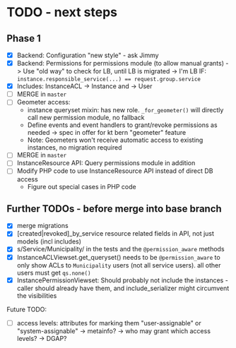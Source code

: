 # TODO - next steps

## Phase 1

* [x] Backend: Configuration "new style" - ask Jimmy
* [x] Backend: Permissions for permissions module (to allow manual grants)
  -> Use "old way" to check for LB, until LB is migrated
  -> I'm LB IF: `instance.responsible_service(...) == request.group.service`
* [x] Includes: InstanceACL -> Instance and -> User
* [ ]  MERGE in `master`
* [ ] Geometer access:
  - instance queryset mixin: has new role. `_for_geometer()` will directly
    call new permission module, no fallback
  - Define events and event handlers to grant/revoke permissions as needed
    -> spec in offer for kt bern "geometer" feature
  - Note: Geometers won't receive automatic access to existing instances, no
    migration required
* [ ] MERGE in `master`
* [ ] InstanceResource API: Query permissions module in addition
* [ ] Modify PHP code to use InstanceResource API instead of direct DB access
  * Figure out special cases in PHP code


## Further TODOs - before merge into base branch

* [x] merge migrations
* [x] [created|revoked]_by_service resource related fields in API, not just models (incl includes)
* [x] s/Service/Municipality/ in the tests and the `@permission_aware` methods
* [x] InstanceACLViewset.get_queryset() needs to be `@permission_aware`
      to only show ACLs to `Municipality` users (not all service users).
      all other users must get `qs.none()`
* [x] InstancePermissionViewset: Should probably not include the instances - caller
      should already have them, and include_serializer might circumvent the visibilities

Future TODO:

* [ ] access levels: attributes for marking them "user-assignable" or "system-assignable"
      -> metainfo?
      -> who may grant which access levels? -> DGAP?
